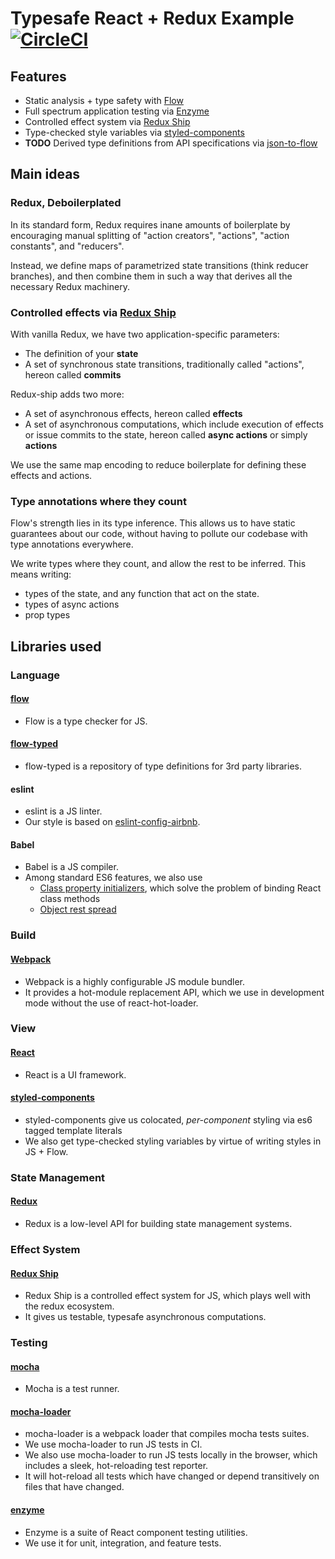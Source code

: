 # Typesafe React + Redux Example [![CircleCI](https://circleci.com/gh/sleexyz/typesafe-react-redux-example.svg?style=svg)](https://circleci.com/gh/sleexyz/typesafe-react-redux-example)


## Features
- Static analysis + type safety with [Flow](https://flowtype.org/)
- Full spectrum application testing via [Enzyme](https://github.com/airbnb/enzyme)
- Controlled effect system via [Redux Ship](https://github.com/clarus/redux-ship)
- Type-checked style variables via [styled-components](https://github.com/styled-components/styled-components)
- **TODO** Derived type definitions from API specifications via [json-to-flow](https://github.com/STRML/json-to-flow)

## Main ideas

### Redux, Deboilerplated
In its standard form, Redux requires inane amounts of boilerplate by encouraging manual splitting of "action creators", "actions", "action constants", and "reducers".

Instead, we define maps of parametrized state transitions (think reducer branches), and then combine them in such a way that derives all the necessary Redux machinery.

### Controlled effects via [Redux Ship](https://github.com/clarus/redux-ship)
With vanilla Redux, we have two application-specific parameters:
- The definition of your **state**
- A set of synchronous state transitions, traditionally called "actions", hereon called **commits**

Redux-ship adds two more:
- A set of asynchronous effects, hereon called **effects**
- A set of asynchronous computations, which include execution of effects or issue commits to the state, hereon called **async actions** or simply **actions**

We use the same map encoding to reduce boilerplate for defining these effects and actions.

### Type annotations where they count
Flow's strength lies in its type inference. This allows us to have static guarantees about our code, without having to pollute our codebase with type annotations everywhere.

We write types where they count, and allow the rest to be inferred. This means writing:
- types of the state, and any function that act on the state.
- types of async actions
- prop types

## Libraries used

### Language

#### [flow](https://flowtype.org/)
- Flow is a type checker for JS.

#### [flow-typed](https://github.com/flowtype/flow-typed)
- flow-typed is a repository of type definitions for 3rd party libraries.

#### eslint
- eslint is a JS linter.
- Our style is based on [eslint-config-airbnb](https://github.com/airbnb/javascript).

#### Babel
- Babel is a JS compiler.
- Among standard ES6 features, we also use
  - [Class property initializers](https://babeljs.io/docs/plugins/transform-class-properties/), which solve the problem of binding React class methods
  - [Object rest spread](https://babeljs.io/docs/plugins/transform-object-rest-spread/)

### Build

#### [Webpack](https://webpack.js.org/)
- Webpack is a highly configurable JS module bundler.
- It provides a hot-module replacement API, which we use in development mode without the use of react-hot-loader.

### View
#### [React](https://facebook.github.io/react/)
- React is a UI framework.

#### [styled-components](https://github.com/styled-components/styled-components)
- styled-components give us colocated, *per-component* styling via es6 tagged template literals
- We also get type-checked styling variables by virtue of writing styles in JS + Flow.

### State Management

#### [Redux](http://redux.js.org/)
- Redux is a low-level API for building state management systems.

### Effect System

#### [Redux Ship](https://github.com/clarus/redux-ship)
- Redux Ship is a controlled effect system for JS, which plays well with the redux ecosystem.
- It gives us testable, typesafe asynchronous computations.

### Testing

#### [mocha](https://mochajs.org/) 
- Mocha is a test runner.

#### [mocha-loader](https://github.com/webpack-contrib/mocha-loader)
- mocha-loader is a webpack loader that compiles mocha tests suites.
- We use mocha-loader to run JS tests in CI.
- We also use mocha-loader to run JS tests locally in the browser, which includes a sleek, hot-reloading test reporter.
- It will hot-reload all tests which have changed or depend transitively on files that have changed.

#### [enzyme](https://github.com/airbnb/enzyme)
- Enzyme is a suite of React component testing utilities.
- We use it for unit, integration, and feature tests.
